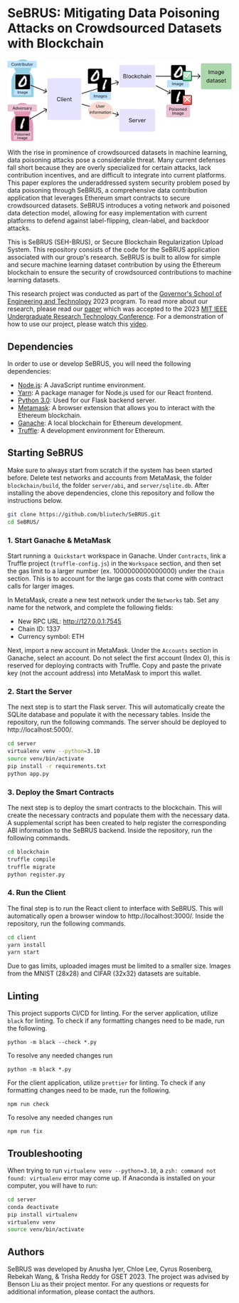 # SeBRUS: Mitigating Data Poisoning Attacks on Crowdsourced Datasets with Blockchain
![System overview for SeBRUS](./.github/overview.png)

With the rise in prominence of crowdsourced datasets in machine learning, data poisoning attacks pose a considerable threat. Many current defenses fall short because they are overly specialized for certain attacks, lack contribution incentives, and are difficult to integrate into current platforms. This paper explores the underaddressed system security problem posed by data poisoning through SeBRUS, a comprehensive data contribution application that leverages Ethereum smart contracts to secure crowdsourced datasets. SeBRUS introduces a voting network and poisoned data detection model, allowing for easy implementation with current platforms to defend against label-flipping, clean-label, and backdoor attacks.

This is SeBRUS (SEH-BRUS), or Secure Blockchain Regularization Upload System. This repository consists of the code for the SeBRUS application associated with our group's research. SeBRUS is built to allow for simple and secure machine learning dataset contribution by using the Ethereum blockchain to ensure the security of crowdsourced contributions to machine learning datasets.

This research project was conducted as part of the [Governor's School of Engineering and Technology](https://soe.rutgers.edu/academics/pre-college-engineering-programs/new-jersey-governors-school-engineering-and-technology) 2023 program. To read more about our research, please read our [paper](./.github/paper.pdf) which was accepted to the 2023 [MIT IEEE Undergraduate Research Technology Conference](https://urtc.mit.edu/). For a demonstration of how to use our project, please watch this [video](https://drive.google.com/file/d/1mqfoFTWgBrgPmEPCjlzGkFySi_8S5huI/view?usp=sharing).

## Dependencies
In order to use or develop SeBRUS, you will need the following dependencies:
- [Node.js](https://nodejs.org/en/): A JavaScript runtime environment.
- [Yarn](https://yarnpkg.com/): A package manager for Node.js used for our React frontend.
- [Python 3.0](https://www.python.org/): Used for our Flask backend server.
- [Metamask](https://metamask.io/): A browser extension that allows you to interact with the Ethereum blockchain.
- [Ganache](https://trufflesuite.com/ganache/): A local blockchain for Ethereum development.
- [Truffle](https://www.trufflesuite.com/truffle): A development environment for Ethereum.

## Starting SeBRUS
Make sure to always start from scratch if the system has been started before. Delete test networks and accounts from MetaMask, the folder `blockchain/build`, the folder `server/abi`, and `server/sqlite.db`. After installing the above dependencies, clone this repository and follow the instructions below.

```bash
git clone https://github.com/bliutech/SeBRUS.git
cd SeBRUS/
```

### 1. Start Ganache & MetaMask
Start running a` Quickstart` workspace in Ganache. Under `Contracts`, link a Truffle project (`truffle-config.js`) in the `Workspace` section, and then set the gas limit to a larger number (ex. 1000000000000000) under the `Chain` section. This is to account for the large gas costs that come with contract calls for larger images.

In MetaMask, create a new test network under the `Networks` tab. Set any name for the network, and complete the following fields:

 * New RPC URL: http://127.0.0.1:7545
 * Chain ID: 1337
 * Currency symbol: ETH

Next, import a new account in MetaMask. Under the `Accounts` section in Ganache, select an account. Do not select the first account (Index 0), this is reserved for deploying contracts with Truffle. Copy and paste the private key (not the account address) into MetaMask to import this wallet.

### 2. Start the Server
The next step is to start the Flask server. This will automatically create the SQLite database and populate it with the necessary tables. Inside the repository, run the following commands. The server should be deployed to http://localhost:5000/.

```bash
cd server
virtualenv venv --python=3.10
source venv/bin/activate
pip install -r requirements.txt
python app.py
```

### 3. Deploy the Smart Contracts
The next step is to deploy the smart contracts to the blockchain. This will create the necessary contracts and populate them with the necessary data. A supplemental script has been created to help register the corresponding ABI information to the SeBRUS backend. Inside the repository, run the following commands.

```bash
cd blockchain
truffle compile
truffle migrate
python register.py
```

### 4. Run the Client
The final step is to run the React client to interface with SeBRUS. This will automatically open a browser window to http://localhost:3000/. Inside the repository, run the following commands.

```bash
cd client
yarn install
yarn start
```

Due to gas limits, uploaded images must be limited to a smaller size. Images from the MNIST (28x28) and CIFAR (32x32) datasets are suitable.

## Linting
This project supports CI/CD for linting. For the server application, utilize `black` for linting. To check if any formatting changes need to be made, run the following.

```
python -m black --check *.py
```

To resolve any needed changes run
```
python -m black *.py
```

For the client application, utilize `prettier` for linting. To check if any formatting changes need to be made, run the following.

```
npm run check
```

To resolve any needed changes run
```
npm run fix
```

## Troubleshooting
When trying to run 
```virtualenv venv --python=3.10```, a ```zsh: command not found: virtualenv``` error may come up. If Anaconda is installed on your computer, you will have to run:
```bash
cd server
conda deactivate 
pip install virtualenv
virtualenv venv
source venv/bin/activate
```

## Authors
SeBRUS was developed by Anusha Iyer, Chloe Lee, Cyrus Rosenberg, Rebekah Wang, & Trisha Reddy for GSET 2023. The project was advised by Benson Liu as their project mentor. For any questions or requests for additional information, please contact the authors.
